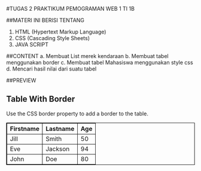 #TUGAS 2
PRAKTIKUM PEMOGRAMAN WEB 1
TI 1B

##MATERI INI BERISI TENTANG 
1. HTML (Hypertext Markup Language)
2. CSS (Cascading Style Sheets)
3. JAVA SCRIPT

##CONTENT
a. Membuat List merek kendaraan 
b. Membuat tabel menggunakan border
c. Membuat tabel Mahasiswa menggunakan style css
d. Mencari hasil nilai dari suatu tabel

##PREVIEW
<!DOCTYPE html>
<html>
<head>
<style>
table, th, td {
  border: 1px solid black;
}
</style>
</head>
<body>

<h2>Table With Border</h2>

<p>Use the CSS border property to add a border to the table.</p>

<table style="width:100%">
  <tr>
    <th>Firstname</th>
    <th>Lastname</th> 
    <th>Age</th>
  </tr>
  <tr>
    <td>Jill</td>
    <td>Smith</td>
    <td>50</td>
  </tr>
  <tr>
    <td>Eve</td>
    <td>Jackson</td>
    <td>94</td>
  </tr>
  <tr>
    <td>John</td>
    <td>Doe</td>
    <td>80</td>
  </tr>
</table>

</body>
</html> 
